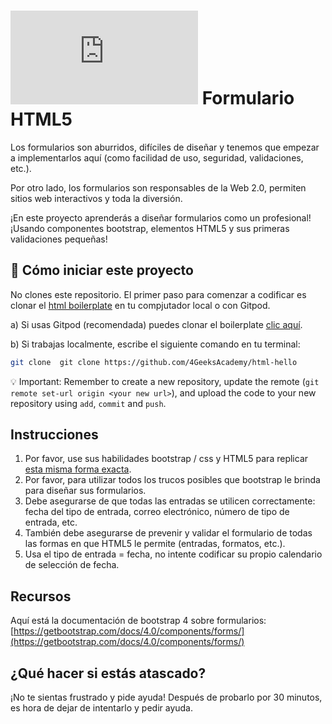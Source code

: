 # ![alt text](https://assets.breatheco.de/apis/img/images.php?blob&random&cat=icon&tags=breathecode,32)  Formulario HTML5

Los formularios son aburridos, difíciles de diseñar y tenemos que empezar a implementarlos aquí (como facilidad de uso, seguridad, validaciones, etc.).

Por otro lado, los formularios son responsables de la Web 2.0, permiten sitios web interactivos y toda la diversión.

¡En este proyecto aprenderás a diseñar formularios como un profesional! ¡Usando componentes bootstrap, elementos HTML5 y sus primeras validaciones pequeñas!

## 🌱  Cómo iniciar este proyecto

No clones este repositorio. El primer paso para comenzar a codificar es clonar el [html boilerplate](https://github.com/4GeeksAcademy/html-hello) en tu compjutador local o con Gitpod.

a) Si usas Gitpod (recomendada) puedes clonar el boilerplate [clic aquí](https://github.com/4GeeksAcademy/html-hello).

b) Si trabajas localmente, escribe el siguiente comando en tu terminal: 
```sh
git clone  git clone https://github.com/4GeeksAcademy/html-hello
```
💡 Important: Remember to create a new repository, update the remote (`git remote set-url origin <your new url>`), and upload the code to your new repository using `add`, `commit` and `push`.

## Instrucciones

1. Por favor, use sus habilidades bootstrap / css y HTML5 para replicar [esta misma forma exacta](https://4geeks.com/interactive-coding-tutorial/beginner/html5-form).
2. Por favor, para utilizar todos los trucos posibles que bootstrap le brinda para diseñar sus formularios.
3. Debe asegurarse de que todas las entradas se utilicen correctamente: fecha del tipo de entrada, correo electrónico, número de tipo de entrada, etc.
4. También debe asegurarse de prevenir y validar el formulario de todas las formas en que HTML5 le permite (entradas, formatos, etc.).
5. Usa el tipo de entrada = fecha, no intente codificar su propio calendario de selección de fecha.

## Recursos

Aquí está la documentación de bootstrap 4 sobre formularios: [https://getbootstrap.com/docs/4.0/components/forms/](https://getbootstrap.com/docs/4.0/components/forms/)

## ¿Qué hacer si estás atascado?

¡No te sientas frustrado y pide ayuda! Después de probarlo por 30 minutos, es hora de dejar de intentarlo y pedir ayuda.
